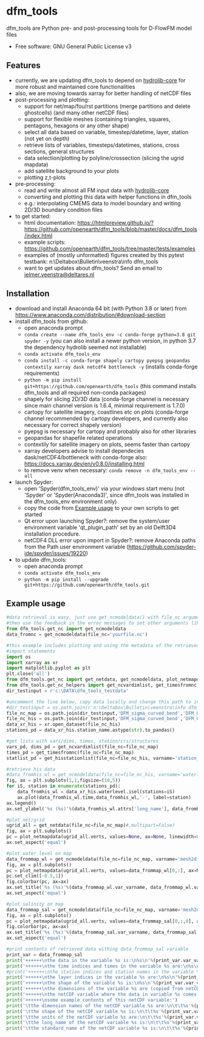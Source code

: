 dfm_tools
=========

dfm_tools are Python pre- and post-processing tools for D-FlowFM model files

- Free software: GNU General Public License v3

Features
--------
- currently, we are updating dfm_tools to depend on [hydrolib-core](https://github.com/Deltares/HYDROLIB-core) for more robust and maintained core functionalities
- also, we are moving towards xarray for better handling of netCDF files
- post-processing and plotting:
	- support for net/map/fou/rst partitions (merge partitions and delete ghostcells) (and many other netCDF files)
	- support for flexible meshes (containing triangles, squares, pentagons, hexagons or any other shape)
	- select all data based on variable, timestep/datetime, layer, station (not yet on depth)
	- retrieve lists of variables, timesteps/datetimes, stations, cross sections, general structures
	- data selection/plotting by polyline/crossection (slicing the ugrid mapdata)
	- add satellite background to your plots
	- plotting z,t-plots
- pre-processing:
	- read and write almost all FM input data with [hydrolib-core](https://github.com/Deltares/HYDROLIB-core)
	- converting and plotting this data with helper functions in dfm_tools
	- e.g.: interpolating CMEMS data to model boundary and writing 2D/3D boundary condition files
- to get started:
	- html documentation: https://htmlpreview.github.io/?https://github.com/openearth/dfm_tools/blob/master/docs/dfm_tools/index.html
	- example scripts: https://github.com/openearth/dfm_tools/tree/master/tests/examples
	- examples of (mostly unformatted) figures created by this pytest testbank: n:\\Deltabox\\Bulletin\\veenstra\\info dfm_tools
	- want to get updates about dfm_tools? Send an email to jelmer.veenstra@deltares.nl
	
Installation
--------
- download and install Anaconda 64 bit (with Python 3.8 or later) from https://www.anaconda.com/distribution/#download-section
- install dfm_tools from github:
	- open anaconda prompt
	- ``conda create --name dfm_tools_env -c conda-forge python=3.8 git spyder -y`` (you can also install a newer python version, in python 3.7 the dependency hydrolib seemed not installable)
	- ``conda activate dfm_tools_env``
	- ``conda install -c conda-forge shapely cartopy pyepsg geopandas contextily xarray dask netcdf4 bottleneck -y`` (installs conda-forge requirements)
	- ``python -m pip install git+https://github.com/openearth/dfm_tools`` (this command installs dfm_tools and all required non-conda packages)
	- shapely for slicing 2D/3D data (conda-forge channel is necessary since main channel version is 1.6.4, minimal requirement is 1.7.0)
	- cartopy for satellite imagery, coastlines etc on plots (conda-forge channel recommended by cartopy developers, and currently also necessary for correct shapely version)
	- pyepsg is necessary for cartopy and probably also for other libraries
	- geopandas for shapefile related operations
	- contextily for satellite imagery on plots, seems faster than cartopy
	- xarray developers advise to install dependecies dask/netCDF4/bottleneck with conda-forge also: https://docs.xarray.dev/en/v0.8.0/installing.html
	- to remove venv when necessary: ``conda remove -n dfm_tools_env --all``
- launch Spyder:
	- open 'Spyder(dfm_tools_env)' via your windows start menu (not 'Spyder' or 'Spyder(Anaconda3)', since dfm_tools was installed in the dfm_tools_env environment only)
	- copy the code from [Example usage](#example-usage) to your own scripts to get started
	- Qt error upon launching Spyder?: remove the system/user environment variable 'qt_plugin_path' set by an old Delft3D4 installation procedure.
	- netCDF4 DLL error upon import in Spyder?: remove Anaconda paths from the Path user environment variable (https://github.com/spyder-ide/spyder/issues/19220)
- to update dfm_tools:
	- open anaconda prompt
	- ``conda activate dfm_tools_env``
	- ``python -m pip install --upgrade git+https://github.com/openearth/dfm_tools.git``


Example usage
--------

```python
#data retrieval is easy, just use get_ncmodeldata() with file_nc argument
#then use the feedback in the error messages to set other arguments like varname, timestep, station and layer
from dfm_tools.get_nc import get_ncmodeldata
data_fromnc = get_ncmodeldata(file_nc='yourfile.nc')
```

```python
#this example includes plotting and using the metadata of the retrieved data
#import statements
import os
import xarray as xr
import matplotlib.pyplot as plt
plt.close('all')
from dfm_tools.get_nc import get_netdata, get_ncmodeldata, plot_netmapdata
from dfm_tools.get_nc_helpers import get_ncvardimlist, get_timesfromnc, get_hisstationlist
dir_testinput = r'c:\DATA\dfm_tools_testdata'

#uncomment the line below, copy data locally and change this path to increase performance
#dir_testinput = os.path.join(r'n:\Deltabox\Bulletin\veenstra\info dfm_tools\test_input')
file_nc_map = os.path.join(dir_testinput,'DFM_sigma_curved_bend','DFM_OUTPUT_cb_3d','cb_3d_map.nc')
file_nc_his = os.path.join(dir_testinput,'DFM_sigma_curved_bend','DFM_OUTPUT_cb_3d','cb_3d_his.nc')
data_xr_his = xr.open_dataset(file_nc_his)
stations_pd = data_xr_his.station_name.astype(str).to_pandas()

#get lists with vars/dims, times, station/crs/structures
vars_pd, dims_pd = get_ncvardimlist(file_nc=file_nc_map)
times_pd = get_timesfromnc(file_nc=file_nc_map)
statlist_pd = get_hisstationlist(file_nc=file_nc_his, varname='station_name')

#retrieve his data
#data_fromhis_wl = get_ncmodeldata(file_nc=file_nc_his, varname='waterlevel', station='all', timestep= 'all')
fig, ax = plt.subplots(1,1,figsize=(10,5))
for iS, station in enumerate(stations_pd):
    data_fromhis_wl = data_xr_his.waterlevel.isel(stations=iS)
    ax.plot(data_fromhis_wl.time,data_fromhis_wl,'-', label=station)
ax.legend()
ax.set_ylabel('%s (%s)'%(data_fromhis_wl.attrs['long_name'], data_fromhis_wl.attrs['units']))

#plot net/grid
ugrid_all = get_netdata(file_nc=file_nc_map)#,multipart=False)
fig, ax = plt.subplots()
pc = plot_netmapdata(ugrid_all.verts, values=None, ax=None, linewidth=0.5, color="crimson", facecolor="None")
ax.set_aspect('equal')

#plot water level on map
data_frommap_wl = get_ncmodeldata(file_nc=file_nc_map, varname='mesh2d_s1', timestep=3)#, multipart=False)
fig, ax = plt.subplots()
pc = plot_netmapdata(ugrid_all.verts, values=data_frommap_wl[0,:], ax=None, linewidth=0.5, cmap="jet")
pc.set_clim([-0.5,1])
fig.colorbar(pc, ax=ax)
ax.set_title('%s (%s)'%(data_frommap_wl.var_varname, data_frommap_wl.var_ncattrs['units']))
ax.set_aspect('equal')

#plot salinity on map
data_frommap_sal = get_ncmodeldata(file_nc=file_nc_map, varname='mesh2d_sa1', timestep=2, layer=5)#, multipart=False)
fig, ax = plt.subplots()
pc = plot_netmapdata(ugrid_all.verts, values=data_frommap_sal[0,:,0], ax=None, linewidth=0.5, cmap="jet")
fig.colorbar(pc, ax=ax)
ax.set_title('%s (%s)'%(data_frommap_sal.var_varname, data_frommap_sal.var_ncattrs['units']))
ax.set_aspect('equal')

#print contents of retrieved data withing data_frommap_sal variable
print_var = data_frommap_sal
print('++++++\nthe data in the variable %s is:\n%s\n'%(print_var.var_varname, print_var))
print('++++++\nthe time indices and times in the variable %s are:\n%s\n'%(print_var.var_varname, print_var.var_times))
#print('++++++\nthe station indices and station names in the variable %s are:\n%s\n'%(print_var.var_varname, print_var.var_stations))
print('++++++\nthe layer indices in the variable %s are:\n%s\n'%(print_var.var_varname, print_var.var_layers))
print('++++++\nthe shape of the variable %s is:\n%s\n'%(print_var.var_varname, print_var.shape))
print('++++++\nthe dimensions of the variable %s are (copied from netCDF variable):\n%s\n'%(print_var.var_varname, print_var.var_dimensions))
print('++++++\nthe netCDF variable where the data in variable %s comes from is:\n%s\n'%(print_var.var_varname, print_var.var_ncvarobject))
print('++++++\nsome example contents of this netCDF variable:')
print('\tthe dimension names of the netCDF variable %s are:\n\t\t%s'%(print_var.var_varname, print_var.var_dimensions))
print('\tthe shape of the netCDF variable %s is:\n\t\t%s'%(print_var.var_varname, print_var.var_shape))
print('\tthe units of the netCDF variable %s are:\n\t\t%s'%(print_var.var_varname, print_var.var_ncattrs['units']))
print('\tthe long_name of the netCDF variable %s is:\n\t\t%s'%(print_var.var_varname, print_var.var_ncattrs['long_name']))
print('\tthe standard_name of the netCDF variable %s is:\n\t\t%s'%(print_var.var_varname, print_var.var_ncattrs['standard_name']))
```
